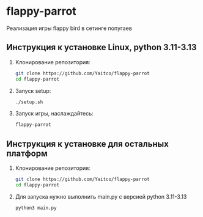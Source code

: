 # flappy-parrot
Реализация игры flappy bird в сетинге попугаев

## Инструкция к установке Linux, python 3.11-3.13
1. Клонирование репозитория:
   ```bash
   git clone https://github.com/Yaitco/flappy-parrot
   cd flappy-parrot
2. Запуск setup:
   ```bash
   ./setup.sh
3. Запуск игры, наслаждайтесь:
   ```bash
   flappy-parrot
   
## Инструкция к установке для остальных платформ
1. Клонирование репозитория:
   ```bash
   git clone https://github.com/Yaitco/flappy-parrot
   cd flappy-parrot
2. Для запуска нужно выполнить main.py с версией python 3.11-3.13
   ```bash
   python3 main.py
   
